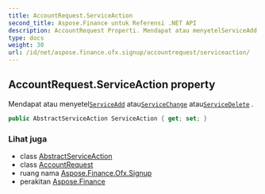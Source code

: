 ```yaml
---
title: AccountRequest.ServiceAction
second_title: Aspose.Finance untuk Referensi .NET API
description: AccountRequest Properti. Mendapat atau menyetelServiceAdd atauServiceChange atauServiceDelete .
type: docs
weight: 30
url: /id/net/aspose.finance.ofx.signup/accountrequest/serviceaction/
---
```

## AccountRequest.ServiceAction property

Mendapat atau menyetel[`ServiceAdd`](../../serviceadd/) atau[`ServiceChange`](../../servicechange/) atau[`ServiceDelete`](../../servicedelete/) .

```csharp
public AbstractServiceAction ServiceAction { get; set; }
```

### Lihat juga

* class [AbstractServiceAction](../../abstractserviceaction/)
* class [AccountRequest](../)
* ruang nama [Aspose.Finance.Ofx.Signup](../../accountrequest/)
* perakitan [Aspose.Finance](../../../)



